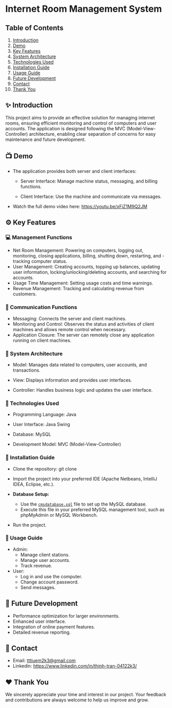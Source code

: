 # Internet Room Management System

## Table of Contents
1. [Introduction](#sparkles-introduction)
2. [Demo](#tv-demo)
3. [Key Features](#gear-key-features)
4. [System Architecture](#wrench-system-architecture)
5. [Technologies Used](#rocket-technologies-used)
6. [Installation Guide](#electric_plug-installation-guide)
7. [Usage Guide](#bookmark_tabs-usage-guide)
8. [Future Development](#dart-future-development)
9. [Contact](#email-contact)
10. [Thank You](#heart-thank-you)
## :sparkles: Introduction
This project aims to provide an effective solution for managing internet rooms, ensuring efficient monitoring and control of computers and user accounts. The application is designed following the MVC (Model-View-Controller) architecture, enabling clear separation of concerns for easy maintenance and future development.
## :tv: Demo

- The application provides both server and client interfaces:

  * Server Interface: Manage machine status, messaging, and billing functions.

  * Client Interface: Use the machine and communicate via messages.
    
- Watch the full demo video here: https://youtu.be/xFiZ1M9Q2JM
## :gear: Key Features

### :computer: Management Functions
- Net Room Management: Powering on computers, logging out, monitoring, closing applications, billing, shutting down, restarting, and - tracking computer status.
- User Management: Creating accounts, topping up balances, updating user information, locking/unlocking/deleting accounts, and searching for accounts.
- Usage Time Management: Setting usage costs and time warnings.
- Revenue Management: Tracking and calculating revenue from customers.
### :speech_balloon: Communication Functions
-  Messaging: Connects the server and client machines.
-  Monitoring and Control: Observes the status and activities of client machines and allows remote control when necessary.
-  Application Closure: The server can remotely close any application running on client machines.
### :wrench: System Architecture

- Model: Manages data related to computers, user accounts, and transactions.

- View: Displays information and provides user interfaces.

- Controller: Handles business logic and updates the user interface.

### :rocket: Technologies Used

- Programming Language: Java

- User Interface: Java Swing

- Database: MySQL

- Development Model: MVC (Model-View-Controller)

### :electric_plug: Installation Guide

- Clone the repository: git clone <repository-url>

- Import the project into your preferred IDE (Apache Netbeans, IntelliJ IDEA, Eclipse, etc.).

- **Database Setup:**  
  * Use the [`cmsdatabase.sql`](cmsdatabase.sql) file to set up the MySQL database.  
  * Execute this file in your preferred MySQL management tool, such as phpMyAdmin or MySQL Workbench.  

- Run the project.

### :bookmark_tabs: Usage Guide
- Admin:
  * Manage client stations.
  * Manage user accounts.
  * Track revenue.
- User:
  * Log in and use the computer.
  * Change account password.
  * Send messages.
## :dart: Future Development
- Performance optimization for larger environments.
- Enhanced user interface.
- Integration of online payment features.
- Detailed revenue reporting.
## :email: Contact
- Email: tttiuem2k3@gmail.com
- Linkedin: https://www.linkedin.com/in/thinh-tran-04122k3/
## :heart: Thank You
We sincerely appreciate your time and interest in our project. Your feedback and contributions are always welcome to help us improve and grow.
